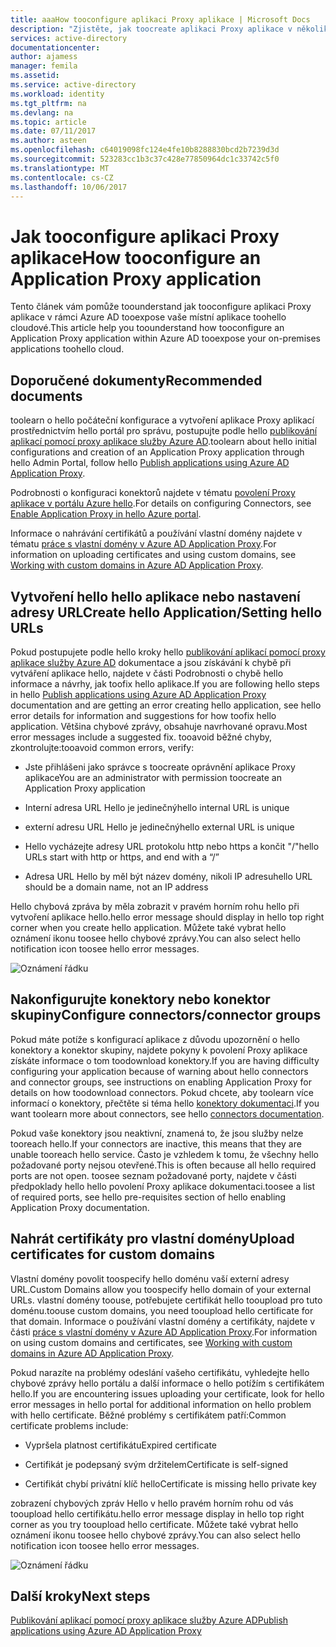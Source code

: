 ```yaml
---
title: aaaHow tooconfigure aplikaci Proxy aplikace | Microsoft Docs
description: "Zjistěte, jak toocreate aplikaci Proxy aplikace v několika jednoduchých kroků konfigurace"
services: active-directory
documentationcenter: 
author: ajamess
manager: femila
ms.assetid: 
ms.service: active-directory
ms.workload: identity
ms.tgt_pltfrm: na
ms.devlang: na
ms.topic: article
ms.date: 07/11/2017
ms.author: asteen
ms.openlocfilehash: c64019098fc124e4fe10b8288830bcd2b7239d3d
ms.sourcegitcommit: 523283cc1b3c37c428e77850964dc1c33742c5f0
ms.translationtype: MT
ms.contentlocale: cs-CZ
ms.lasthandoff: 10/06/2017
---
```

# <a name="how-tooconfigure-an-application-proxy-application"></a><span data-ttu-id="c032d-103">Jak tooconfigure aplikaci Proxy aplikace</span><span class="sxs-lookup"><span data-stu-id="c032d-103">How tooconfigure an Application Proxy application</span></span>

<span data-ttu-id="c032d-104">Tento článek vám pomůže toounderstand jak tooconfigure aplikaci Proxy aplikace v rámci Azure AD tooexpose vaše místní aplikace toohello cloudové.</span><span class="sxs-lookup"><span data-stu-id="c032d-104">This article help you toounderstand how tooconfigure an Application Proxy application within Azure AD tooexpose your on-premises applications toohello cloud.</span></span>

## <a name="recommended-documents"></a><span data-ttu-id="c032d-105">Doporučené dokumenty</span><span class="sxs-lookup"><span data-stu-id="c032d-105">Recommended documents</span></span> 

<span data-ttu-id="c032d-106">toolearn o hello počáteční konfigurace a vytvoření aplikace Proxy aplikací prostřednictvím hello portál pro správu, postupujte podle hello [publikování aplikací pomocí proxy aplikace služby Azure AD](https://docs.microsoft.com/azure/active-directory/application-proxy-publish-azure-portal).</span><span class="sxs-lookup"><span data-stu-id="c032d-106">toolearn about hello initial configurations and creation of an Application Proxy application through hello Admin Portal, follow hello [Publish applications using Azure AD Application Proxy](https://docs.microsoft.com/azure/active-directory/application-proxy-publish-azure-portal).</span></span>

<span data-ttu-id="c032d-107">Podrobnosti o konfiguraci konektorů najdete v tématu [povolení Proxy aplikace v portálu Azure hello](active-directory-application-proxy-enable.md).</span><span class="sxs-lookup"><span data-stu-id="c032d-107">For details on configuring Connectors, see [Enable Application Proxy in hello Azure portal](active-directory-application-proxy-enable.md).</span></span>

<span data-ttu-id="c032d-108">Informace o nahrávání certifikátů a používání vlastní domény najdete v tématu [práce s vlastní domény v Azure AD Application Proxy](https://docs.microsoft.com/azure/active-directory/active-directory-application-proxy-custom-domains).</span><span class="sxs-lookup"><span data-stu-id="c032d-108">For information on uploading certificates and using custom domains, see [Working with custom domains in Azure AD Application Proxy](https://docs.microsoft.com/azure/active-directory/active-directory-application-proxy-custom-domains).</span></span>

## <a name="create-hello-applicationsetting-hello-urls"></a><span data-ttu-id="c032d-109">Vytvoření hello hello aplikace nebo nastavení adresy URL</span><span class="sxs-lookup"><span data-stu-id="c032d-109">Create hello Application/Setting hello URLs</span></span>

<span data-ttu-id="c032d-110">Pokud postupujete podle hello kroky hello [publikování aplikací pomocí proxy aplikace služby Azure AD](https://docs.microsoft.com/azure/active-directory/application-proxy-publish-azure-portal) dokumentace a jsou získávání k chybě při vytváření aplikace hello, najdete v části Podrobnosti o chybě hello informace a návrhy, jak toofix hello aplikace.</span><span class="sxs-lookup"><span data-stu-id="c032d-110">If you are following hello steps in hello [Publish applications using Azure AD Application Proxy](https://docs.microsoft.com/azure/active-directory/application-proxy-publish-azure-portal) documentation and are getting an error creating hello application, see hello error details for information and suggestions for how toofix hello application.</span></span> <span data-ttu-id="c032d-111">Většina chybové zprávy, obsahuje navrhované opravu.</span><span class="sxs-lookup"><span data-stu-id="c032d-111">Most error messages include a suggested fix.</span></span> <span data-ttu-id="c032d-112">tooavoid běžné chyby, zkontrolujte:</span><span class="sxs-lookup"><span data-stu-id="c032d-112">tooavoid common errors, verify:</span></span>

-   <span data-ttu-id="c032d-113">Jste přihlášeni jako správce s toocreate oprávnění aplikace Proxy aplikace</span><span class="sxs-lookup"><span data-stu-id="c032d-113">You are an administrator with permission toocreate an Application Proxy application</span></span>

-   <span data-ttu-id="c032d-114">Interní adresa URL Hello je jedinečný</span><span class="sxs-lookup"><span data-stu-id="c032d-114">hello internal URL is unique</span></span>

-   <span data-ttu-id="c032d-115">externí adresu URL Hello je jedinečný</span><span class="sxs-lookup"><span data-stu-id="c032d-115">hello external URL is unique</span></span>

-   <span data-ttu-id="c032d-116">Hello vycházejte adresy URL protokolu http nebo https a končit "/"</span><span class="sxs-lookup"><span data-stu-id="c032d-116">hello URLs start with http or https, and end with a “/”</span></span>

-   <span data-ttu-id="c032d-117">Adresa URL Hello by měl být název domény, nikoli IP adresu</span><span class="sxs-lookup"><span data-stu-id="c032d-117">hello URL should be a domain name, not an IP address</span></span>

<span data-ttu-id="c032d-118">Hello chybová zpráva by měla zobrazit v pravém horním rohu hello při vytvoření aplikace hello.</span><span class="sxs-lookup"><span data-stu-id="c032d-118">hello error message should display in hello top right corner when you create hello application.</span></span> <span data-ttu-id="c032d-119">Můžete také vybrat hello oznámení ikonu toosee hello chybové zprávy.</span><span class="sxs-lookup"><span data-stu-id="c032d-119">You can also select hello notification icon toosee hello error messages.</span></span>

   ![Oznámení řádku](./media/application-proxy-config-how-to/error-message.png)

## <a name="configure-connectorsconnector-groups"></a><span data-ttu-id="c032d-121">Nakonfigurujte konektory nebo konektor skupiny</span><span class="sxs-lookup"><span data-stu-id="c032d-121">Configure connectors/connector groups</span></span>

<span data-ttu-id="c032d-122">Pokud máte potíže s konfigurací aplikace z důvodu upozornění o hello konektory a konektor skupiny, najdete pokyny k povolení Proxy aplikace získáte informace o tom toodownload konektory.</span><span class="sxs-lookup"><span data-stu-id="c032d-122">If you are having difficulty configuring your application because of warning about hello connectors and connector groups, see instructions on enabling Application Proxy for details on how toodownload connectors.</span></span> <span data-ttu-id="c032d-123">Pokud chcete, aby toolearn více informací o konektory, přečtěte si téma hello [konektory dokumentaci](https://docs.microsoft.com/azure/active-directory/application-proxy-understand-connectors).</span><span class="sxs-lookup"><span data-stu-id="c032d-123">If you want toolearn more about connectors, see hello [connectors documentation](https://docs.microsoft.com/azure/active-directory/application-proxy-understand-connectors).</span></span>

<span data-ttu-id="c032d-124">Pokud vaše konektory jsou neaktivní, znamená to, že jsou služby nelze tooreach hello.</span><span class="sxs-lookup"><span data-stu-id="c032d-124">If your connectors are inactive, this means that they are unable tooreach hello service.</span></span> <span data-ttu-id="c032d-125">Často je vzhledem k tomu, že všechny hello požadované porty nejsou otevřené.</span><span class="sxs-lookup"><span data-stu-id="c032d-125">This is often because all hello required ports are not open.</span></span> <span data-ttu-id="c032d-126">toosee seznam požadované porty, najdete v části předpoklady hello hello povolení Proxy aplikace dokumentaci.</span><span class="sxs-lookup"><span data-stu-id="c032d-126">toosee a list of required ports, see hello pre-requisites section of hello enabling Application Proxy documentation.</span></span>

## <a name="upload-certificates-for-custom-domains"></a><span data-ttu-id="c032d-127">Nahrát certifikáty pro vlastní domény</span><span class="sxs-lookup"><span data-stu-id="c032d-127">Upload certificates for custom domains</span></span>

<span data-ttu-id="c032d-128">Vlastní domény povolit toospecify hello doménu vaší externí adresy URL.</span><span class="sxs-lookup"><span data-stu-id="c032d-128">Custom Domains allow you toospecify hello domain of your external URLs.</span></span> <span data-ttu-id="c032d-129">vlastní domény toouse, potřebujete certifikát hello tooupload pro tuto doménu.</span><span class="sxs-lookup"><span data-stu-id="c032d-129">toouse custom domains, you need tooupload hello certificate for that domain.</span></span> <span data-ttu-id="c032d-130">Informace o používání vlastní domény a certifikáty, najdete v části [práce s vlastní domény v Azure AD Application Proxy](https://docs.microsoft.com/azure/active-directory/active-directory-application-proxy-custom-domains).</span><span class="sxs-lookup"><span data-stu-id="c032d-130">For information on using custom domains and certificates, see [Working with custom domains in Azure AD Application Proxy](https://docs.microsoft.com/azure/active-directory/active-directory-application-proxy-custom-domains).</span></span> 

<span data-ttu-id="c032d-131">Pokud narazíte na problémy odeslání vašeho certifikátu, vyhledejte hello chybové zprávy hello portálu a další informace o hello potížím s certifikátem hello.</span><span class="sxs-lookup"><span data-stu-id="c032d-131">If you are encountering issues uploading your certificate, look for hello error messages in hello portal for additional information on hello problem with hello certificate.</span></span> <span data-ttu-id="c032d-132">Běžné problémy s certifikátem patří:</span><span class="sxs-lookup"><span data-stu-id="c032d-132">Common certificate problems include:</span></span>

-   <span data-ttu-id="c032d-133">Vypršela platnost certifikátu</span><span class="sxs-lookup"><span data-stu-id="c032d-133">Expired certificate</span></span>

-   <span data-ttu-id="c032d-134">Certifikát je podepsaný svým držitelem</span><span class="sxs-lookup"><span data-stu-id="c032d-134">Certificate is self-signed</span></span>

-   <span data-ttu-id="c032d-135">Certifikát chybí privátní klíč hello</span><span class="sxs-lookup"><span data-stu-id="c032d-135">Certificate is missing hello private key</span></span>

<span data-ttu-id="c032d-136">zobrazení chybových zpráv Hello v hello pravém horním rohu od vás tooupload hello certifikátu.</span><span class="sxs-lookup"><span data-stu-id="c032d-136">hello error message display in hello top right corner as you try tooupload hello certificate.</span></span> <span data-ttu-id="c032d-137">Můžete také vybrat hello oznámení ikonu toosee hello chybové zprávy.</span><span class="sxs-lookup"><span data-stu-id="c032d-137">You can also select hello notification icon toosee hello error messages.</span></span>

   ![Oznámení řádku](./media/application-proxy-config-how-to/error-message2.png)

## <a name="next-steps"></a><span data-ttu-id="c032d-139">Další kroky</span><span class="sxs-lookup"><span data-stu-id="c032d-139">Next steps</span></span>
[<span data-ttu-id="c032d-140">Publikování aplikací pomocí proxy aplikace služby Azure AD</span><span class="sxs-lookup"><span data-stu-id="c032d-140">Publish applications using Azure AD Application Proxy</span></span>](application-proxy-publish-azure-portal.md)
